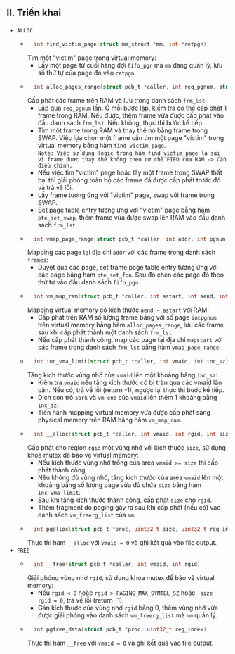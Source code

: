 ## II. Triển khai
- ```ALLOC```
    - ```c
        int find_victim_page(struct mm_struct *mm, int *retpgn)
        ```
        Tìm một "victim" page trong virtual memory:
        - Lấy một page từ cuối hàng đợi ```fifo_pgn``` mà ```mm``` đang quản lý, lưu số thứ tự của page đó vào ```retpgn```.
    - ```c
        int alloc_pages_range(struct pcb_t *caller, int req_pgnum, struct framephy_struct **frm_lst)
        ```
        Cấp phát các frame trên RAM và lưu trong danh sách ```frm_lst```:
        - Lặp qua ```req_pgnum``` lần. Ở mỗi bước lặp, kiểm tra có thể cấp phát 1 frame trong RAM. Nếu được, thêm frame vừa được cấp phát vào đầu danh sách ```frm_lst```. Nếu không, thực thi bước kế tiếp.
        - Tìm một frame trong RAM và thay thế nó bằng frame trong SWAP. Việc lựa chọn một frame cần tìm một page "victim" trong virtual memory bằng hàm ```find_victim_page```.   
         ```Note: Việc sử dụng logic trong hàm find_victim_page là sai vì frame được thay thế không theo cơ chế FIFO của RAM -> Cần điều chỉnh.```
        - Nếu việc tìm "victim" page hoặc lấy một frame trong SWAP thất bại thì giải phóng toàn bộ các frame đã được cấp phát trước đó và trả về lỗi.
        - Lấy frame tương ứng với "victim" page, swap với frame trong SWAP.
        - Set page table entry tương ứng với "victim" page bằng hàm ```pte_set_swap```, thêm frame vừa được swap lên RAM vào đầu danh sách ```frm_lst```.
    - ```c
        int vmap_page_range(struct pcb_t *caller, int addr, int pgnum, struct framephy_struct *frames, struct vm_rg_struct *ret_rg)
        ```
        Mapping các page tại địa chỉ ```addr``` với các frame trong danh sách ```frames```:
        - Duyệt qua các page, set frame page table entry tương ứng với các page bằng hàm ```pte_set_fpn```. Sau đó chèn các page đó theo thứ tự vào đầu danh sách ```fifo_pgn```.
    - ```c
        int vm_map_ram(struct pcb_t *caller, int astart, int aend, int mapstart, int incpgnum, struct vm_rg_struct *ret_rg)
        ```
        Mapping virtual memory có kích thước ```aend - astart``` với RAM:
        - Cấp phát trên RAM số lượng frame bằng với số page ```incpgnum``` trên virtual memory bằng hàm ```alloc_pages_range```, lưu các frame sau khi cấp phát thành một danh sách ```frm_lst```.
        - Nếu cấp phát thành công, map các page tại địa chỉ ```mapstart``` với các frame trong danh sách ```frm_lst``` bằng hàm ```vmap_page_range```.
    - ```c
        int inc_vma_limit(struct pcb_t *caller, int vmaid, int inc_sz)
        ```
        Tăng kích thước vùng nhớ của ```vmaid``` lên một khoảng bằng ```inc_sz```:
        - Kiểm tra ```vmaid``` nếu tăng kích thước có bị tràn qua các vmaid lân cận. Nếu có, trả về lỗi (return -1), ngược lại thực thi bước kế tiếp.
        - Dịch con trỏ ```sbrk``` và ```vm_end``` của ```vmaid``` lên thêm 1 khoảng bằng ```inc_sz```.
        - Tiến hành mapping virtual memory vừa được cấp phát sang physical memory trên RAM bằng hàm ```vm_map_ram```.
    - ```c
        int __alloc(struct pcb_t *caller, int vmaid, int rgid, int size, int *alloc_addr)
        ```
        Cấp phát cho region ```rgid``` một vùng nhớ với kích thước ```size```, sử dụng khóa mutex để bảo vệ virtual memory:
        - Nếu kích thước vùng nhớ trống của area ```vmaid >= size``` thì cấp phát thành công.
        - Nếu không đủ vùng nhớ, tăng kích thước của area ```vmaid``` lên một khoảng bằng số lượng page vừa đủ chứa ```size``` bằng hàm ```inc_vma_limit```.
        - Sau khi tăng kích thước thành công, cấp phát ```size``` cho ```rgid```.
        - Thêm fragment do paging gây ra sau khi cấp phát (nếu có) vào danh sách ```vm_freerg_list``` của ```mm```.
    - ```c
        int pgalloc(struct pcb_t *proc, uint32_t size, uint32_t reg_index)
        ```
        Thực thi hàm ```__alloc``` với ```vmaid = 0``` và ghi kết quả vào file output.
- ```FREE```
    - ```c
        int __free(struct pcb_t *caller, int vmaid, int rgid)
        ```
        Giải phóng vùng nhớ ```rgid```, sử dụng khóa mutex để bảo vệ virtual memory:
        - Nếu ```rgid < 0``` hoặc ```rgid > PAGING_MAX_SYMTBL_SZ``` hoặc ``` size rgid = 0```, trả về lỗi (return -1).
        - Gán kích thước của vùng nhớ ```rgid``` bằng 0, thêm vùng nhớ vừa được giải phóng vào danh sách ```vm_freerg_list``` mà ```mm``` quản lý.
    - ```c
        int pgfree_data(struct pcb_t *proc, uint32_t reg_index)
        ```
        Thực thi hàm ```__free``` với ```vmaid = 0``` và ghi kết quả vào file output.
